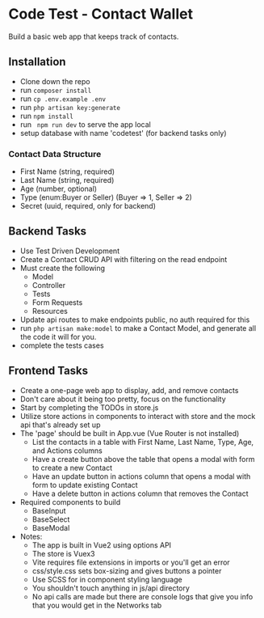 # Code Test - Contact Wallet

Build a basic web app that keeps track of contacts.

## Installation

* Clone down the repo
* run ``` composer install ```
* run ``` cp .env.example .env ```
* run ``` php artisan key:generate ```
* run ``` npm install ```
* run ``` npm run dev``` to serve the app local
* setup database with name 'codetest' (for backend tasks only)

### Contact Data Structure

- First Name (string, required)
- Last Name (string, required)
- Age (number, optional)
- Type (enum:Buyer or Seller) (Buyer => 1, Seller => 2)
- Secret (uuid, required, only for backend)

## Backend Tasks

- Use Test Driven Development
- Create a Contact CRUD API with filtering on the read endpoint
- Must create the following
    - Model
    - Controller
    - Tests
    - Form Requests
    - Resources
- Update api routes to make endpoints public, no auth required for this
- run ```php artisan make:model``` to make a Contact Model, and generate all the code it will for you.
- complete the tests cases

## Frontend Tasks

- Create a one-page web app to display, add, and remove contacts
- Don't care about it being too pretty, focus on the functionality
- Start by completing the TODOs in store.js
- Utilize store actions in components to interact with store and the mock api that's already set up
- The 'page' should be built in App.vue (Vue Router is not installed)
    - List the contacts in a table with First Name, Last Name, Type, Age, and Actions columns
    - Have a create button above the table that opens a modal with form to create a new Contact
    - Have an update button in actions column that opens a modal with form to update existing Contact
    - Have a delete button in actions column that removes the Contact
- Required components to build
    - BaseInput
    - BaseSelect
    - BaseModal
- Notes: 
  - The app is built in Vue2 using options API
  - The store is Vuex3
  - Vite requires file extensions in imports or you'll get an error
  - css/style.css sets box-sizing and gives buttons a pointer
  - Use SCSS for in component styling language
  - You shouldn't touch anything in js/api directory
  - No api calls are made but there are console logs that give you info that you would get in the Networks tab

